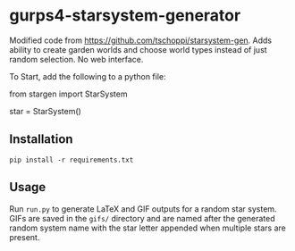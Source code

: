 # gurps4-starsystem-generator

Modified code from https://github.com/tschoppi/starsystem-gen. Adds ability to create garden worlds and choose world types instead of just random selection. No web interface.

To Start, add the following to a python file:

from stargen import StarSystem

star = StarSystem()

## Installation

```
pip install -r requirements.txt
```

## Usage

Run `run.py` to generate LaTeX and GIF outputs for a random star system. GIFs
are saved in the `gifs/` directory and are named after the generated random
system name with the star letter appended when multiple stars are present.
